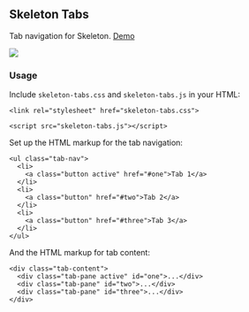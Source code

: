 ## Skeleton Tabs

Tab navigation for Skeleton. [Demo](http://nathancahill.github.io/skeleton-tabs/)

![](http://i.imgur.com/q7FZrfL.png)

### Usage

Include `skeleton-tabs.css` and `skeleton-tabs.js` in your HTML:

```
<link rel="stylesheet" href="skeleton-tabs.css">
```

```
<script src="skeleton-tabs.js"></script>
```

Set up the HTML markup for the tab navigation:


```
<ul class="tab-nav">
  <li>
    <a class="button active" href="#one">Tab 1</a>
  </li>
  <li>
    <a class="button" href="#two">Tab 2</a>
  </li>
  <li>
    <a class="button" href="#three">Tab 3</a>
  </li>
</ul>
```

And the HTML markup for tab content:

```
<div class="tab-content">
  <div class="tab-pane active" id="one">...</div>
  <div class="tab-pane" id="two">...</div>
  <div class="tab-pane" id="three">...</div>
</div>
```